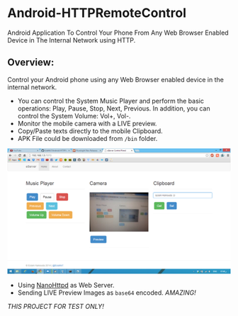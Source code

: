 Android-HTTPRemoteControl
=========================

Android Application To Control Your Phone From Any Web Browser Enabled Device in The Internal Network using HTTP.

## Overview: 
Control your Android phone using any Web Browser enabled device in the internal network.
+ You can control the System Music Player and perform the basic operations: Play, Pause, Stop, Next, Previous.
In addition, you can control the System Volume: Vol+, Vol-.
+ Monitor the mobile camera with a LIVE preview.
+ Copy/Paste texts directly to the mobile Clipboard. 
+ APK File could be downloaded from `/bin` folder.

![Control Panel Web Interface](https://raw.githubusercontent.com/EslaMx7/Android-HTTPRemoteControl/master/WebInterface.png)

- Using [NanoHttpd](https://github.com/NanoHttpd/nanohttpd) as Web Server.
- Sending LIVE Preview Images as `base64` encoded. *AMAZING!*

*THIS PROJECT FOR TEST ONLY!*
